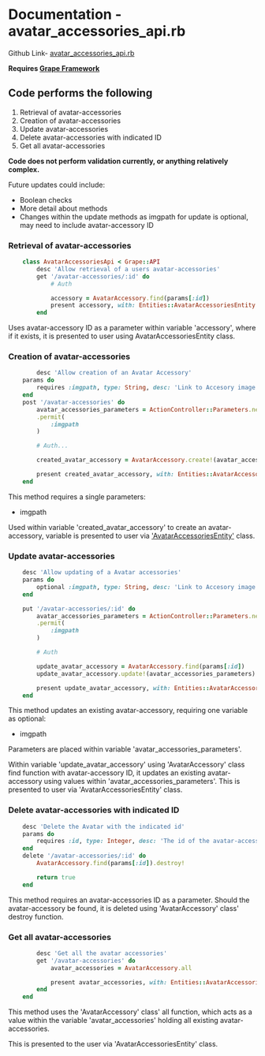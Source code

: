 # Documentation - avatar_accessories_api.rb

Github Link-
[avatar_accessories_api.rb](https://github.com/thoth-tech/dream-big/blob/d72249d788068c71962e5a760ab1e15caef50ce5/dream-big-api/app/api/avatar_accessories_api.rb)

**Requires [Grape Framework](https://github.com/ruby-grape/grape#what-is-grape)**

## Code performs the following

1. Retrieval of avatar-accessories
2. Creation of avatar-accessories
3. Update avatar-accessories
4. Delete avatar-accessories with indicated ID
5. Get all avatar-accessories

**Code does not perform validation currently, or anything relatively complex.**

Future updates could include:

- Boolean checks
- More detail about methods
- Changes within the update methods as imgpath for update is optional, may need to include
  avatar-accessory ID

### Retrieval of avatar-accessories

```ruby
    class AvatarAccessoriesApi < Grape::API
        desc 'Allow retrieval of a users avatar-accessories'
        get '/avatar-accessories/:id' do
            # Auth

            accessory = AvatarAccessory.find(params[:id])
            present accessory, with: Entities::AvatarAccessoriesEntity
        end
```

Uses avatar-accessory ID as a parameter within variable 'accessory', where if it exists, it is
presented to user using AvatarAccessoriesEntity class.

### Creation of avatar-accessories

```ruby
        desc 'Allow creation of an Avatar Accessory'
    params do
        requires :imgpath, type: String, desc: 'Link to Accesory image for avatar-accessories'
    end
    post '/avatar-accessories' do
        avatar_accessories_parameters = ActionController::Parameters.new(params)
        .permit(
            :imgpath
        )

        # Auth...

        created_avatar_accessory = AvatarAccessory.create!(avatar_accessories_parameters)

        present created_avatar_accessory, with: Entities::AvatarAccessoriesEntity
    end
```

This method requires a single parameters:

- imgpath

Used within variable 'created_avatar_accessory' to create an avatar-accessory, variable is presented
to user via
['AvatarAccessoriesEntity'](https://github.com/thoth-tech/dream-big/blob/d72249d788068c71962e5a760ab1e15caef50ce5/dream-big-api/app/api/avatar_accessories_api.rb)
class.

### Update avatar-accessories

```ruby
    desc 'Allow updating of a Avatar accessories'
    params do
        optional :imgpath, type: String, desc: 'Link to Accesory image for avatar-accessories'
    end

    put '/avatar-accessories/:id' do
        avatar_accessories_parameters = ActionController::Parameters.new(params)
        .permit(
            :imgpath
        )

        # Auth

        update_avatar_accessory = AvatarAccessory.find(params[:id])
        update_avatar_accessory.update!(avatar_accessories_parameters)

        present update_avatar_accessory, with: Entities::AvatarAccessoriesEntity
    end
```

This method updates an existing avatar-accessory, requiring one variable as optional:

- imgpath

Parameters are placed within variable 'avatar_accessories_parameters'.

Within variable 'update_avatar_accessory' using 'AvatarAccessory' class find function with
avatar-accessory ID, it updates an existing avatar-accessory using values within
'avatar_accessories_parameters'. This is presented to user via 'AvatarAccessoriesEntity' class.

### Delete avatar-accessories with indicated ID

```ruby
    desc 'Delete the Avatar with the indicated id'
    params do
        requires :id, type: Integer, desc: 'The id of the avatar-accessories to delete'
    end
    delete '/avatar-accessories/:id' do
        AvatarAccessory.find(params[:id]).destroy!

        return true
    end
```

This method requires an avatar-accessories ID as a parameter. Should the avatar-accessory be found,
it is deleted using 'AvatarAccessory' class' destroy function.

### Get all avatar-accessories

```ruby
        desc 'Get all the avatar accessories'
        get '/avatar-accessories' do
            avatar_accessories = AvatarAccessory.all

            present avatar_accessories, with: Entities::AvatarAccessoriesEntity
        end
    end
```

This method uses the 'AvatarAccessory' class' all function, which acts as a value within the
variable 'avatar_accessories' holding all existing avatar-accessories.

This is presented to the user via 'AvatarAccessoriesEntity' class.
